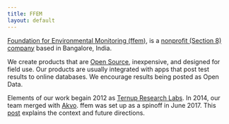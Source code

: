 ```yaml
---
title: FFEM
layout: default
---
```


[Foundation for Environmental Monitoring (ffem)](http://ffem.io), is a [nonprofit (Section 8) company](https://en.wikipedia.org/wiki/Non-profit_laws_of_India#Section-8_Company) based in Bangalore, India.

We create products that are [Open Source](https://github.com/foundation-for-environmental-monitoring), inexpensive, and designed for field use. Our products are usually integrated with apps that post test results to online databases. We encourage results being posted as Open Data.

Elements of our work begain 2012 as [Ternup Research Labs](http://ternup.com). In 2014, our team merged with [Akvo](http://akvo.org). ffem was set up as a spinoff in June 2017. This [post](http://akvo.org/blog/akvo-spins-off-environmental-sensor-organisation-ffem/) explains the context and future directions.